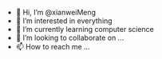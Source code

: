 - 👋 Hi, I’m @xianweiMeng
- 👀 I’m interested in everything
- 🌱 I’m currently learning computer science
- 💞️ I’m looking to collaborate on ...
- 📫 How to reach me ...

<!---
xianweiMeng/xianweiMeng is a ✨ special ✨ repository because its `README.md` (this file) appears on your GitHub profile.
You can click the Preview link to take a look at your changes.
--->
